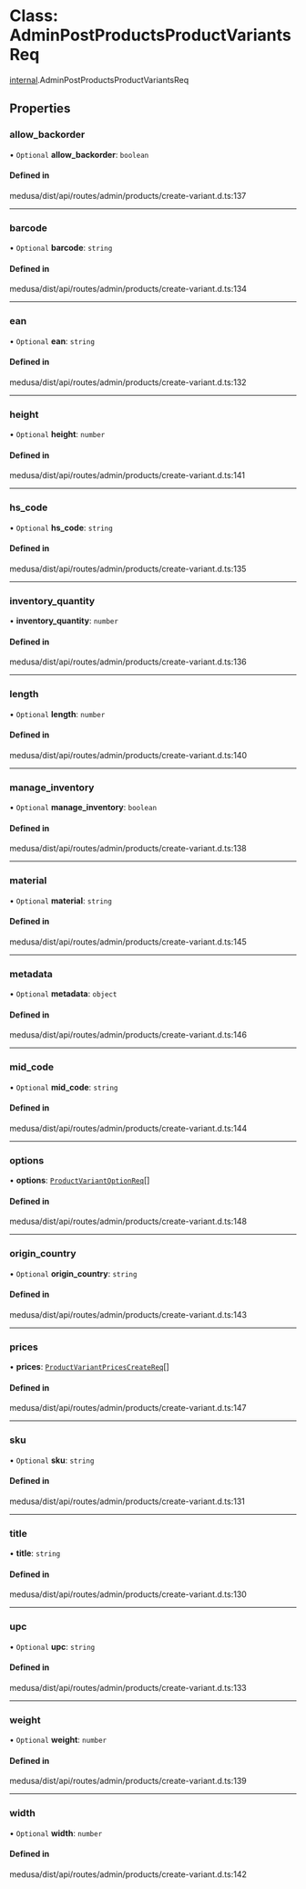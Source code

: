 # Class: AdminPostProductsProductVariantsReq

[internal](../modules/internal-16.md).AdminPostProductsProductVariantsReq

## Properties

### allow\_backorder

• `Optional` **allow\_backorder**: `boolean`

#### Defined in

medusa/dist/api/routes/admin/products/create-variant.d.ts:137

___

### barcode

• `Optional` **barcode**: `string`

#### Defined in

medusa/dist/api/routes/admin/products/create-variant.d.ts:134

___

### ean

• `Optional` **ean**: `string`

#### Defined in

medusa/dist/api/routes/admin/products/create-variant.d.ts:132

___

### height

• `Optional` **height**: `number`

#### Defined in

medusa/dist/api/routes/admin/products/create-variant.d.ts:141

___

### hs\_code

• `Optional` **hs\_code**: `string`

#### Defined in

medusa/dist/api/routes/admin/products/create-variant.d.ts:135

___

### inventory\_quantity

• **inventory\_quantity**: `number`

#### Defined in

medusa/dist/api/routes/admin/products/create-variant.d.ts:136

___

### length

• `Optional` **length**: `number`

#### Defined in

medusa/dist/api/routes/admin/products/create-variant.d.ts:140

___

### manage\_inventory

• `Optional` **manage\_inventory**: `boolean`

#### Defined in

medusa/dist/api/routes/admin/products/create-variant.d.ts:138

___

### material

• `Optional` **material**: `string`

#### Defined in

medusa/dist/api/routes/admin/products/create-variant.d.ts:145

___

### metadata

• `Optional` **metadata**: `object`

#### Defined in

medusa/dist/api/routes/admin/products/create-variant.d.ts:146

___

### mid\_code

• `Optional` **mid\_code**: `string`

#### Defined in

medusa/dist/api/routes/admin/products/create-variant.d.ts:144

___

### options

• **options**: [`ProductVariantOptionReq`](internal-16.ProductVariantOptionReq.md)[]

#### Defined in

medusa/dist/api/routes/admin/products/create-variant.d.ts:148

___

### origin\_country

• `Optional` **origin\_country**: `string`

#### Defined in

medusa/dist/api/routes/admin/products/create-variant.d.ts:143

___

### prices

• **prices**: [`ProductVariantPricesCreateReq`](internal-16.ProductVariantPricesCreateReq.md)[]

#### Defined in

medusa/dist/api/routes/admin/products/create-variant.d.ts:147

___

### sku

• `Optional` **sku**: `string`

#### Defined in

medusa/dist/api/routes/admin/products/create-variant.d.ts:131

___

### title

• **title**: `string`

#### Defined in

medusa/dist/api/routes/admin/products/create-variant.d.ts:130

___

### upc

• `Optional` **upc**: `string`

#### Defined in

medusa/dist/api/routes/admin/products/create-variant.d.ts:133

___

### weight

• `Optional` **weight**: `number`

#### Defined in

medusa/dist/api/routes/admin/products/create-variant.d.ts:139

___

### width

• `Optional` **width**: `number`

#### Defined in

medusa/dist/api/routes/admin/products/create-variant.d.ts:142

